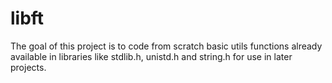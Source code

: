 # libft  
The goal of this project is to code from scratch basic utils functions already available in libraries like stdlib.h, unistd.h and string.h for use in later projects.
